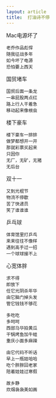 ```yaml
---
layout: article
title:  打油诗不停
---
```


Mac电源坏了
```
老乔作品彪悍
随我征战多年
如今坏了电源
恐怕要上西天
```

国贸堵车
```
国贸后面一条龙
一串屁股两点红
路上行人干着急
移动起来像根虫
```

楼下豪车
```
楼下豪车一排排
做梦都想开一开
那就彩票买起来
只因你
无厂，无矿，无猪
无后台
```

双十一
```
又到光棍节
物流不停歇
苦了快递员
笑了谁谁谁
```

乒乓球
```
体育馆里打乒乓
来来往往不像样
遇到高手过一招
一个球球接不上
```

心宽体胖
```
求不得
即放下
任它光阴杀年华
由它脑门掉头发
管它钱钱不够花

多吃吃
多呵呵
西部马华拍黄瓜
干锅烤鱼加牛蛙
重庆小面多麻辣

由它代码不听话
早上一瓶娃哈哈
吃个胖胖回老家
陪着娃娃过寒假

故乡静
炊烟袅袅美如画

```


